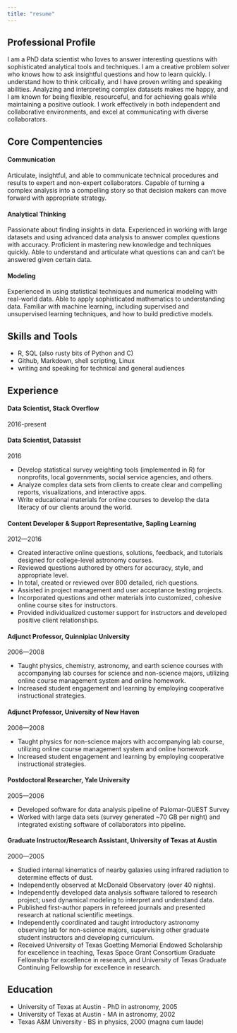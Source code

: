```yaml
---
title: "resume"
---
```


## Professional Profile

I am a PhD data scientist who loves to answer interesting questions with sophisticated analytical tools and techniques. I am a creative problem solver who knows how to ask insightful questions and how to learn quickly. I understand how to think critically, and I have proven writing and speaking abilities. Analyzing and interpreting complex datasets makes me happy, and I am known for being flexible, resourceful, and for achieving goals while maintaining a positive outlook. I work effectively in both independent and collaborative environments, and excel at communicating with diverse collaborators.

## Core Compentencies

#### Communication
Articulate, insightful, and able to communicate technical procedures and results to expert and non-expert collaborators. Capable of turning a complex analysis into a compelling story so that decision makers can move forward with appropriate strategy.

#### Analytical Thinking
Passionate about finding insights in data. Experienced in working with large datasets and using advanced data analysis to answer complex questions with accuracy. Proficient in mastering new knowledge and techniques quickly. Able to understand and articulate what questions can and can’t be answered given certain data.

#### Modeling
Experienced in using statistical techniques and numerical modeling with real-world data. Able to apply sophisticated mathematics to understanding data. Familiar with machine learning, including supervised and unsupervised learning techniques, and how to build predictive models.

## Skills and Tools

* R, SQL (also rusty bits of Python and C)
* Github, Markdown, shell scripting, Linux
* writing and speaking for technical and general audiences

## Experience

#### Data Scientist, Stack Overflow
2016-present

#### Data Scientist, Datassist
2016

* Develop statistical survey weighting tools (implemented in R) for nonprofits, local governments, social service agencies, and others.
* Analyze complex data sets from clients to create clear and compelling reports, visualizations, and interactive apps.
* Write educational materials for online courses to develop the data literacy of our clients around the world.

#### Content Developer & Support Representative, Sapling Learning
2012—2016

* Created interactive online questions, solutions, feedback, and tutorials designed for college-level astronomy courses.
* Reviewed questions authored by others for accuracy, style, and appropriate level.
* In total, created or reviewed over 800 detailed, rich questions.
* Assisted in project management and user acceptance testing projects. 
* Incorporated questions and other materials into customized, cohesive online course sites for instructors.
* Provided individualized customer support for instructors and developed positive client relationships.

#### Adjunct Professor, Quinnipiac University
2006—2008

* Taught physics, chemistry, astronomy, and earth science courses with accompanying lab courses for science and non-science majors, utilizing online course management system and online homework.
* Increased student engagement and learning by employing cooperative instructional strategies.

#### Adjunct Professor, University of New Haven
2006—2008

* Taught physics for non-science majors with accompanying lab course, utilizing online course management system and online homework.
* Increased student engagement and learning by employing cooperative instructional strategies.

#### Postdoctoral Researcher, Yale University
2005—2006

* Developed software for data analysis pipeline of Palomar-QUEST Survey
* Worked with large data sets (survey generated ~70 GB per night) and integrated existing software of collaborators into pipeline.

#### Graduate Instructor/Research Assistant, University of Texas at Austin
2000—2005

* Studied internal kinematics of nearby galaxies using infrared radiation to determine effects of dust.
* Independently observed at McDonald Observatory (over 40 nights). 
* Independently developed data analysis software tailored to research project; used dynamical modeling to interpret and understand data. 
* Published first-author papers in refereed journals and presented research at national scientific meetings. 
* Independently coordinated and taught introductory astronomy observing lab for non-science majors, supervising other graduate student instructors and developing curriculum.
* Received University of Texas Goetting Memorial Endowed Scholarship for excellence in teaching, Texas Space Grant Consortium Graduate Fellowship for excellence in research, and University of Texas Graduate Continuing Fellowship for excellence in research.


## Education

* University of Texas at Austin - PhD in astronomy, 2005
* University of Texas at Austin - MA in astronomy, 2002
* Texas A&M University - BS in physics, 2000 (magna cum laude)
